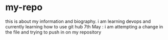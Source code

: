 # my-repo
this is about my information and biography.
i am learning devops and currently learning how to use git hub
7th May : i am attempting a change in the file and trying to push in on my repository
